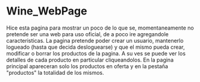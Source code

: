 # Wine_WebPage

Hice esta pagina para mostrar un poco de lo que se, momentaneamente no pretende ser una web para uso oficial, de a poco ire agregandole caracteristicas.
  La pagina pretende poder crear un usuario, mantenerlo logueado (hasta que decida desloguearse) y que el mismo pueda crear, modificar o borrar los productos de la pagina. A su ves se puede ver los detalles de
cada producto en particular cliqueandolos. En la pagina principal apareceran solo los productos en oferta y en la pestaña "productos" la totalidad de los mismos.
